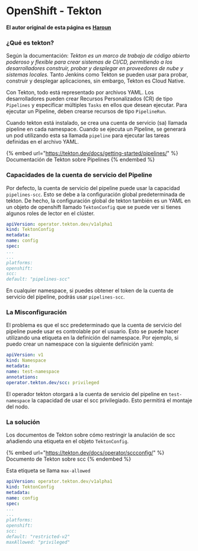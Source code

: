 # OpenShift - Tekton

**El autor original de esta página es** [**Haroun**](https://www.linkedin.com/in/haroun-al-mounayar-571830211)

### ¿Qué es tekton?

Según la documentación: _Tekton es un marco de trabajo de código abierto poderoso y flexible para crear sistemas de CI/CD, permitiendo a los desarrolladores construir, probar y desplegar en proveedores de nube y sistemas locales._ Tanto Jenkins como Tekton se pueden usar para probar, construir y desplegar aplicaciones, sin embargo, Tekton es Cloud Native.&#x20;

Con Tekton, todo está representado por archivos YAML. Los desarrolladores pueden crear Recursos Personalizados (CR) de tipo `Pipelines` y especificar múltiples `Tasks` en ellos que desean ejecutar. Para ejecutar un Pipeline, deben crearse recursos de tipo `PipelineRun`.

Cuando tekton está instalado, se crea una cuenta de servicio (sa) llamada pipeline en cada namespace. Cuando se ejecuta un Pipeline, se generará un pod utilizando esta sa llamada `pipeline` para ejecutar las tareas definidas en el archivo YAML.

{% embed url="https://tekton.dev/docs/getting-started/pipelines/" %}
Documentación de Tekton sobre Pipelines
{% endembed %}

### Capacidades de la cuenta de servicio del Pipeline

Por defecto, la cuenta de servicio del pipeline puede usar la capacidad `pipelines-scc`. Esto se debe a la configuración global predeterminada de tekton. De hecho, la configuración global de tekton también es un YAML en un objeto de openshift llamado `TektonConfig` que se puede ver si tienes algunos roles de lector en el clúster.
```yaml
apiVersion: operator.tekton.dev/v1alpha1
kind: TektonConfig
metadata:
name: config
spec:
...
...
platforms:
openshift:
scc:
default: "pipelines-scc"
```
En cualquier namespace, si puedes obtener el token de la cuenta de servicio del pipeline, podrás usar `pipelines-scc`.

### La Misconfiguración

El problema es que el scc predeterminado que la cuenta de servicio del pipeline puede usar es controlable por el usuario. Esto se puede hacer utilizando una etiqueta en la definición del namespace. Por ejemplo, si puedo crear un namespace con la siguiente definición yaml:
```yaml
apiVersion: v1
kind: Namespace
metadata:
name: test-namespace
annotations:
operator.tekton.dev/scc: privileged
```
El operador tekton otorgará a la cuenta de servicio del pipeline en `test-namespace` la capacidad de usar el scc privilegiado. Esto permitirá el montaje del nodo.

### La solución

Los documentos de Tekton sobre cómo restringir la anulación de scc añadiendo una etiqueta en el objeto `TektonConfig`.

{% embed url="https://tekton.dev/docs/operator/sccconfig/" %}
Documento de Tekton sobre scc
{% endembed %}

Esta etiqueta se llama `max-allowed`&#x20;
```yaml
apiVersion: operator.tekton.dev/v1alpha1
kind: TektonConfig
metadata:
name: config
spec:
...
...
platforms:
openshift:
scc:
default: "restricted-v2"
maxAllowed: "privileged"
```

